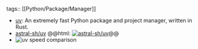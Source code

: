 tags:: [[Python/Package/Manager]]

- [uv](https://docs.astral.sh/uv/): An extremely fast Python package and project manager, written in Rust.
- [astral-sh/uv](https://github.com/astral-sh/uv)
  @@html: <a href="https://github.com/astral-sh/uv/"><img src="https://github-readme-stats-astronomer.vercel.app/api/pin/?username=astral-sh&repo=uv&theme=tokyonight" alt="astral-sh/uv"/></a>@@
- ![uv speed comparison](https://github.com/astral-sh/uv/assets/1309177/03aa9163-1c79-4a87-a31d-7a9311ed9310)